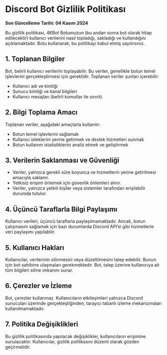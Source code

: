 # Discord Bot Gizlilik Politikası

**Son Güncelleme Tarihi: 04 Kasım 2024**

Bu gizlilik politikası, 4KBot Botumuzun (bu andan sonra bot olarak hitap edilecektir) kullanıcı verilerini nasıl topladığı, sakladığı ve kullandığını açıklamaktadır. Botu kullanarak, bu politikayı kabul etmiş sayılırsınız.

## 1. Toplanan Bilgiler
Bot, belirli kullanıcı verilerini toplayabilir. Bu veriler, genellikle botun temel işlevlerini gerçekleştirmesi için gereklidir. Toplanan veriler şunları içerebilir:
- Kullanıcı adı ve kimliği
- Sunucu kimliği ve kanal bilgileri
- Kullanıcı mesajları (belirli komutlar ile sınırlı)

## 2. Bilgi Toplama Amacı
Toplanan veriler, aşağıdaki amaçlarla kullanılır:
- Botun temel işlevlerini sağlamak
- Kullanıcı isteklerini yerine getirmek ve destek hizmetleri sunmak
- Botun kullanım istatistiklerini analiz etmek ve geliştirmek

## 3. Verilerin Saklanması ve Güvenliği
- Veriler, yalnızca gerekli süre boyunca ve hizmetlerin yerine getirilmesi amacıyla saklanır.
- Yetkisiz erişimi önlemek için güvenlik önlemleri alınır.
- Veriler, yalnızca yetkili kişiler veya sistemler tarafından erişilebilir durumda tutulur.

## 4. Üçüncü Taraflarla Bilgi Paylaşımı
Kullanıcı verileri, üçüncü taraflarla paylaşılmamaktadır. Ancak, botun çalışmasını sağlamak için bazı durumlarda Discord API’si gibi hizmetlerle veri paylaşımı yapılabilir.

## 5. Kullanıcı Hakları
Kullanıcılar, verilerinin silinmesini veya düzeltilmesini talep edebilir. Bunun için bot sahibine ulaşmaları gerekmektedir. Bot, talep üzerine kullanıcıya ait tüm bilgileri silme imkanını sunar.

## 6. Çerezler ve İzleme
Bot, çerezler kullanmaz. Kullanıcıların etkileşimleri yalnızca Discord sunucuları üzerinde gerçekleştiğinden, tarayıcı tabanlı izleme mekanizmaları kullanılmamaktadır.

## 7. Politika Değişiklikleri
Bu gizlilik politikasında yapılacak değişiklikler, kullanıcıların erişimine sunulacaktır. Kullanıcılar, gizlilik politikasını düzenli olarak gözden geçirmelidir.
